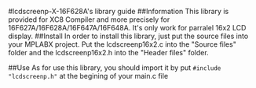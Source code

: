 #lcdscreenp-X-16F628A's library guide
##Information 
This library is provided for XC8 Compiler and more precisely for 16F627A/16F628A/16F647A/16F648A.
It's only work for parralel 16x2 LCD display. 
##Install
In order to install this library, just put the source files into your MPLABX project.
Put the lcdscreenp16x2.c into the "Source files" folder and the lcdscreenp16x2.h into the "Header files" folder.

##Use 
As for use this library, you should import it by put `#include "lcdscreenp.h"` at the begining of your main.c file    
